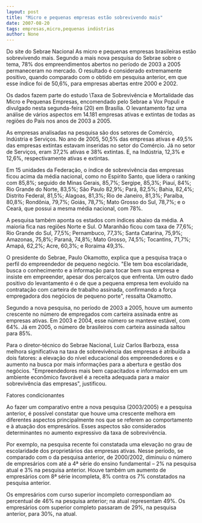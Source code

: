 ```yaml
---
layout: post
title: "Micro e pequenas empresas estão sobrevivendo mais"
date: 2007-08-20
tags: empresas,micro,pequenas indústrias
author: None
---
```

Do site do Sebrae Nacional
As micro e pequenas empresas brasileiras est&atilde;o sobrevivendo mais. Segundo a mais nova pesquisa do Sebrae sobre o tema, 78% dos empreendimentos abertos no per&iacute;odo de 2003 a 2005 permaneceram no mercado. O resultado &eacute; considerado extremamente positivo, quando comparado com o obtido em pesquisa anterior, em que esse &iacute;ndice foi de 50,6%, para empresas abertas entre 2000 e 2002. 

Os dados fazem parte do estudo \Taxa de Sobreviv&ecirc;ncia e Mortalidade das Micro e Pequenas Empresas\, encomendado pelo Sebrae a Vox Populi e divulgado nesta segunda-feira (20) em Bras&iacute;lia. O levantamento faz uma an&aacute;lise de v&aacute;rios aspectos em 14.181 empresas ativas e extintas de todas as regi&otilde;es do Pa&iacute;s nos anos de 2003 a 2005. 

As empresas analisadas na pesquisa s&atilde;o dos setores de Com&eacute;rcio, Ind&uacute;stria e Servi&ccedil;os. No ano de 2005, 50,5% das empresas ativas e 49,5% das empresas extintas estavam inseridas no setor do Com&eacute;rcio. J&aacute; no setor de Servi&ccedil;os, eram 37,2% ativas e 38% extintas. E, na Ind&uacute;stria, 12,3% e 12,6%, respectivamente ativas e extintas. 

Em 15 unidades da Federa&ccedil;&atilde;o, o &iacute;ndice de sobreviv&ecirc;ncia das empresas ficou acima da m&eacute;dia nacional, como no Esp&iacute;rito Santo, que lidera o ranking com 85,8%; seguido de Minas Gerais, 85,7%; Sergipe, 85,3%; Piau&iacute;, 84%; Rio Grande do Norte, 83,5%; S&atilde;o Paulo 82,9%; Par&aacute;, 82,5%; Bahia, 82,4%; Distrito Federal, 81,5%; Alagoas, 81,3%; Rio de Janeiro, 81,3%; Para&iacute;ba, 80,8%; Rond&ocirc;nia, 79,7%; Goi&aacute;s, 78,7%; Mato Grosso do Sul, 78,7%; e o Cear&aacute;, que possui a mesma m&eacute;dia nacional, com 78%. 

A pesquisa tamb&eacute;m aponta os estados com &iacute;ndices abaixo da m&eacute;dia. A maioria fica nas regi&otilde;es Norte e Sul. O Maranh&atilde;o ficou com taxa de 77,6%; Rio Grande do Sul, 77,5%; Pernambuco, 77,3%; Santa Catarina, 75,9%; Amazonas, 75,8%; Paran&aacute;, 74,8%; Mato Grosso, 74,5%; Tocantins, 71,7%; Amap&aacute;, 62,2%; Acre, 60,3%; e Roraima 49,3%. 

O presidente do Sebrae, Paulo Okamotto, explica que a pesquisa tra&ccedil;a o perfil do empreendedor de pequeno neg&oacute;cio. &quot;Ele tem boa escolaridade, busca o conhecimento e a informa&ccedil;&atilde;o para tocar bem sua empresa e insiste em empreender, apesar dos percal&ccedil;os que enfrenta. Um outro dado positivo do levantamento &eacute; o de que a pequena empresa tem evolu&iacute;do na contrata&ccedil;&atilde;o com carteira de trabalho assinada, confirmando a for&ccedil;a empregadora dos neg&oacute;cios de pequeno porte&quot;, ressalta Okamotto. 

Segundo a nova pesquisa, no per&iacute;odo de 2003 a 2005, houve um aumento crescente no n&uacute;mero de empregados com carteira assinada entre as empresas ativas. Em 2003 e 2004, esse n&uacute;mero se manteve est&aacute;vel, com 64%. J&aacute; em 2005, o n&uacute;mero de brasileiros com carteira assinada saltou para 85%. 

Para o diretor-t&eacute;cnico do Sebrae Nacional, Luiz Carlos Barboza, essa melhora significativa na taxa de sobreviv&ecirc;ncia das empresas &eacute; atribu&iacute;da a dois fatores: a eleva&ccedil;&atilde;o do n&iacute;vel educacional dos empreendedores e o aumento na busca por mais informa&ccedil;&otilde;es para a abertura e gest&atilde;o dos neg&oacute;cios. &quot;Empreendedores mais bem capacitados e informados em um ambiente econ&ocirc;mico favor&aacute;vel &eacute; a receita adequada para a maior sobreviv&ecirc;ncia das empresas&quot;, justificou. 

Fatores condicionantes 

Ao fazer um comparativo entre a nova pesquisa (2003/2005) e a pesquisa anterior, &eacute; poss&iacute;vel constatar que houve uma crescente melhora em diferentes aspectos principalmente nos que se referem ao comportamento e &agrave; atua&ccedil;&atilde;o dos empres&aacute;rios. Esses aspectos s&atilde;o considerados determinantes no aumento expressivo da taxa de sobreviv&ecirc;ncia. 

Por exemplo, na pesquisa recente foi constatada uma eleva&ccedil;&atilde;o no grau de escolaridade dos propriet&aacute;rios das empresas ativas. Nesse per&iacute;odo, se comparado com o da pesquisa anterior, de 2000/2002, diminuiu o n&uacute;mero de empres&aacute;rios com at&eacute; a 4&ordf; s&eacute;rie do ensino fundamental &ndash; 2% na pesquisa atual e 3% na pesquisa anterior. Houve tamb&eacute;m um aumento de empres&aacute;rios com 8&ordf; s&eacute;rie incompleta, 8% contra os 7% constatados na pesquisa anterior.

Os empres&aacute;rios com curso superior incompleto correspondiam ao percentual de 46% na pesquisa anterior; na atual representam 49%. Os empres&aacute;rios com superior completo passaram de 29%, na pesquisa anterior, para 30%, na atual. 
 